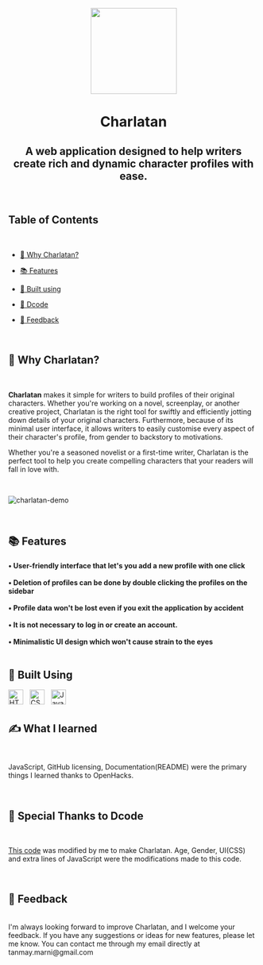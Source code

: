 <!-- logo -->
<p align="center">
    <a><img src="https://i.postimg.cc/wTgMR9N1/charlatan-trans-pic.png" height="173"/></a>
</p>

<h1 align="center"> Charlatan </h1>

<h2 align="center">
    A web application designed to help writers create rich and dynamic character profiles with ease.
</h2>
<br>

## Table of Contents

<br>

  * [<g-emoji class="g-emoji" alias="thinking" fallback-src="https://github.githubassets.com/images/icons/emoji/unicode/1f914.png">🤔</g-emoji> Why Charlatan?](#-why-charlatan)
  
  * [<g-emoji class="g-emoji" alias="books" fallback-src="https://github.githubassets.com/images/icons/emoji/unicode/1f4da.png">📚</g-emoji> Features](#-features)

  * [🧰 Built using](#-built-using)

  * [🙏 Dcode](#-special-thanks-to-dcode)

  * [<g-emoji class="g-emoji" alias="star2" fallback-src="https://github.githubassets.com/images/icons/emoji/unicode/1f31f.png">🌟</g-emoji> Feedback](#-feedback)

<br>

## 🤔 Why Charlatan?

<br>

**Charlatan** makes it simple for writers to build profiles of their original characters. Whether you're working on a novel, screenplay, or another creative project, Charlatan is the right tool for swiftly and efficiently jotting down details of your original characters. Furthermore, because of its minimal user interface, it allows writers to easily customise every aspect of their character's profile, from gender to backstory to motivations.

Whether you're a seasoned novelist or a first-time writer, Charlatan is the perfect tool to help you create compelling characters that your readers will fall in love with.

<br>

![charlatan-demo](https://i.postimg.cc/v8vj8J6v/Screenshot-2023-04-02-072504.png)

<br>

## 📚 Features


<h4>• User-friendly interface that let's you add a new profile with one click<br>
<br>
• Deletion of profiles can be done by double clicking the profiles on the sidebar <br>
<br>
• Profile data won't be lost even if you exit the application by accident<br>
<br>
• It is not necessary to log in or create an account.<br>
<br>
• Minimalistic UI design which won't cause strain to the eyes<br>
<br></h4>

## 🧰 Built Using


<img align="left" alt="HTML" width="30px" style="padding-right:10px;" src="https://cdn.jsdelivr.net/gh/devicons/devicon/icons/html5/html5-plain.svg" />
<img align="left" alt="CSS" width=" 30px" style="padding-right:10px;" src="https://cdn.jsdelivr.net/gh/devicons/devicon/icons/css3/css3-plain.svg" />
<img align="left" alt="JavaScript" width="30px" style="padding-right:10px;" src="https://cdn.jsdelivr.net/gh/devicons/devicon/icons/javascript/javascript-plain.svg" /><br>

<br>

## ✍️ What I learned

<br>

JavaScript, GitHub licensing, Documentation(README) were the primary things I learned thanks to OpenHacks.

<br>


## 🙏 Special Thanks to Dcode

<br>

[This code](https://github.com/dcode-youtube/notes-app-javascript-localstorage) was modified by me to make Charlatan. Age, Gender, UI(CSS) and extra lines of JavaScript were the modifications made to this code.<br>

<br>



## 🌟 Feedback
<br>
I'm always looking forward to improve Charlatan, and I welcome your feedback. If you have any suggestions or ideas for new features, please let me know. You can contact me through my email directly at tanmay.marni@gmail.com


